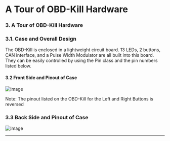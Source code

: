 # A Tour of OBD-Kill Hardware

### 3. A Tour of OBD-Kill Hardware

### **3.1. Case and Overall Design**

The OBD-Kill is enclosed in a lightweight circuit board. 13 LEDs, 2 buttons, CAN interface, and a Pulse Width Modulator are all built into this board. They can be easily controlled by using the Pin class and the pin numbers listed below.

#### **3.2 Front Side and Pinout of Case**

![image](https://user-images.githubusercontent.com/93162463/184180612-f29cdcd3-3c21-472b-97b8-d9c86c47c3ed.png)

Note: The pinout listed on the OBD-Kill for the Left and Right Buttons is reversed

### **3.3 Back Side and Pinout of Case**

![image](https://user-images.githubusercontent.com/93162463/184181286-57107c1f-1d09-4ba1-a66e-2aa9c08f804b.png)

***
